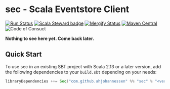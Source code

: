 # sec - Scala Eventstore Client

[mergify]: https://mergify.io
[mergify-status]: https://img.shields.io/endpoint.svg?url=https://gh.mergify.io/badges/ahjohannessen/sec&style=flat

[![Run Status](https://api.shippable.com/projects/5dc1740927d7a000075d3ef6/badge?branch=master)](https://app.shippable.com/github/ahjohannessen/sec/dashboard) [![Scala Steward badge](https://img.shields.io/badge/Scala_Steward-helping-blue.svg?style=flat&logo=data:image/png;base64,iVBORw0KGgoAAAANSUhEUgAAAA4AAAAQCAMAAAARSr4IAAAAVFBMVEUAAACHjojlOy5NWlrKzcYRKjGFjIbp293YycuLa3pYY2LSqql4f3pCUFTgSjNodYRmcXUsPD/NTTbjRS+2jomhgnzNc223cGvZS0HaSD0XLjbaSjElhIr+AAAAAXRSTlMAQObYZgAAAHlJREFUCNdNyosOwyAIhWHAQS1Vt7a77/3fcxxdmv0xwmckutAR1nkm4ggbyEcg/wWmlGLDAA3oL50xi6fk5ffZ3E2E3QfZDCcCN2YtbEWZt+Drc6u6rlqv7Uk0LdKqqr5rk2UCRXOk0vmQKGfc94nOJyQjouF9H/wCc9gECEYfONoAAAAASUVORK5CYII=)](https://scala-steward.org) [![Mergify Status][mergify-status]][mergify] [![Maven Central](https://maven-badges.herokuapp.com/maven-central/com.github.ahjohannessen/sec_2.13/badge.svg)](https://maven-badges.herokuapp.com/maven-central/com.github.ahjohannessen/sec_2.13) ![Code of Consuct](https://img.shields.io/badge/Code%20of%20Conduct-Scala-blue.svg)

**Nothing to see here yet. Come back later.**

## Quick Start

To use sec in an existing SBT project with Scala 2.13 or a later version, add the following dependencies to your
`build.sbt` depending on your needs:

```scala
libraryDependencies ++= Seq("com.github.ahjohannessen" %% "sec" % "<version>")
```
